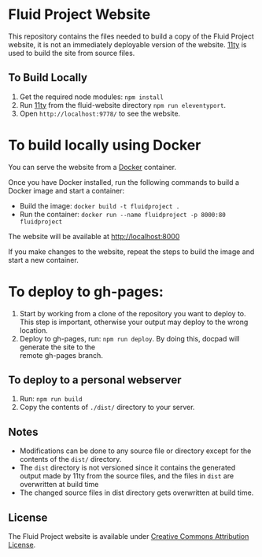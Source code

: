 # Fluid Project Website

This repository contains the files needed to build a copy of the Fluid Project website, it is not an immediately deployable version of the website.
[11ty](http://11ty.dev/) is used to build the site from source files.

## To Build Locally

1. Get the required node modules: `npm install`
1. Run [11ty](http://11ty.dev) from the fluid-website directory `npm run eleventyport`.
1. Open `http://localhost:9778/` to see the website.

# To build locally using Docker

You can serve the website from a [Docker](https://docs.docker.com/get-docker) container.

Once you have Docker installed, run the following commands to build a Docker image and start a container:

* Build the image: `docker build -t fluidproject .`
* Run the container: `docker run --name fluidproject -p 8000:80 fluidproject`

The website will be available at [http://localhost:8000](http://localhost:8000)

If you make changes to the website, repeat the steps to build the image and start a new container.

# To deploy to gh-pages:

1. Start by working from a clone of the repository you want to deploy to. This step is important, otherwise your output
   may deploy to the wrong location.
2. Deploy to gh-pages, run: `npm run deploy`. By doing this, docpad will generate the site to the   
   remote gh-pages branch.

## To deploy to a personal webserver

1. Run: `npm run build`
1. Copy the contents of `./dist/` directory to your server.

## Notes

-  Modifications can be done to any source file or directory except for the contents of the `dist/` directory.
-  The `dist` directory is not versioned since it contains the generated output made by 11ty from the source files, and the files in `dist` are overwritten at build time
-  The changed source files in dist directory gets overwritten at build time.

## License

The Fluid Project website is available under [Creative Commons Attribution License](http://creativecommons.org/licenses/by/4.0/).

